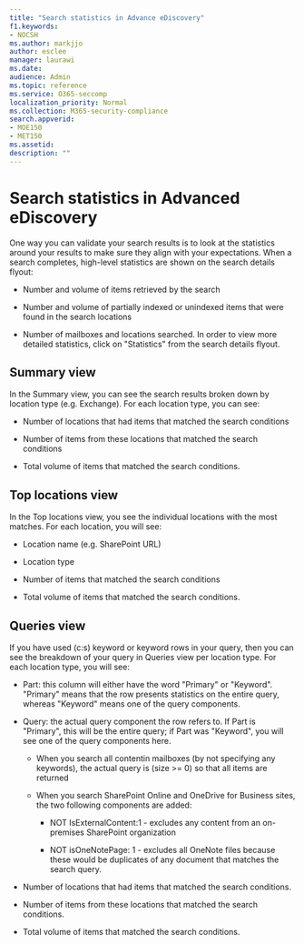 ```yaml
---
title: "Search statistics in Advance eDiscovery"
f1.keywords:
- NOCSH
ms.author: markjjo
author: esclee
manager: laurawi
ms.date: 
audience: Admin
ms.topic: reference
ms.service: O365-seccomp
localization_priority: Normal
ms.collection: M365-security-compliance 
search.appverid: 
- MOE150
- MET150
ms.assetid: 
description: ""
---
```


# Search statistics in Advanced eDiscovery

One way you can validate your search results is to look at the statistics around your results to make sure they align with your expectations. When a search completes, high-level statistics are shown on the search details flyout:

- Number and volume of items retrieved by the search

- Number and volume of partially indexed or unindexed items that were found in the search locations

- Number of mailboxes and locations searched.
In order to view more detailed statistics, click on "Statistics" from the search details flyout.

## Summary view

In the Summary view, you can see the search results broken down by location type (e.g. Exchange). For each location type, you can see:

- Number of locations that had items that matched the search conditions

- Number of items from these locations that matched the search conditions

- Total volume of items that matched the search conditions.

## Top locations view

In the Top locations view, you see the individual locations with the most matches. For each location, you will see:

- Location name (e.g. SharePoint URL)

- Location type

- Number of items that matched the search conditions

- Total volume of items that matched the search conditions.

## Queries view

If you have used (c:s) keyword or keyword rows in your query, then you can see the breakdown of your query in Queries view per location type. For each location type, you will see:

- Part: this column will either have the word "Primary" or "Keyword". "Primary" means that the row presents statistics on the entire query, whereas "Keyword" means one of the query components.

- Query: the actual query component the row refers to. If Part is "Primary", this will be the entire query; if Part was "Keyword", you will see one of the query components here.
  
  - When you search all contentin mailboxes (by not specifying any keywords), the actual query is (size >= 0) so that all items are returned
  
  - When you search SharePoint Online and OneDrive for Business sites, the two following components are added:
    
    - NOT IsExternalContent:1 - excludes any content from an on-premises SharePoint organization
    
    - NOT isOneNotePage: 1 - excludes all OneNote files because these would be duplicates of any document that matches the search query.

- Number of locations that had items that matched the search conditions.

- Number of items from these locations that matched the search conditions.

- Total volume of items that matched the search conditions.
